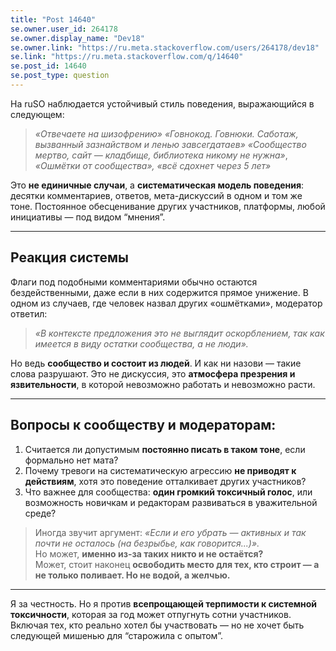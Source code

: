 ```yaml
---
title: "Post 14640"
se.owner.user_id: 264178
se.owner.display_name: "Dev18"
se.owner.link: "https://ru.meta.stackoverflow.com/users/264178/dev18"
se.link: "https://ru.meta.stackoverflow.com/q/14640"
se.post_id: 14640
se.post_type: question
---
```

<p>На ruSO наблюдается устойчивый стиль поведения, выражающийся в следующем:</p>
<blockquote>
<p><em>«Отвечаете на шизофрению»</em>
<em>«Говнокод. Говнюки. Саботаж, вызванный зазнайством и ленью завсегдатаев»</em>
<em>«Сообщество мертво, сайт — кладбище, библиотека никому не нужна»</em>,
<em>«Ошмётки от сообщества», «всё сдохнет через 5 лет»</em></p>
</blockquote>
<p>Это <strong>не единичные случаи</strong>, а <strong>систематическая модель поведения</strong>: десятки комментариев, ответов, мета-дискуссий в одном и том же тоне. Постоянное обесценивание других участников, платформы, любой инициативы — под видом “мнения”.</p>
<hr />
<h2>Реакция системы</h2>
<p>Флаги под подобными комментариями обычно остаются бездейственными, даже если в них содержится прямое унижение. В одном из случаев, где человек назвал других «ошмётками», модератор ответил:</p>
<blockquote>
<p><em>«В контексте предложения это не выглядит оскорблением, так как имеется в виду остатки сообщества, а не люди».</em></p>
</blockquote>
<p>Но ведь <strong>сообщество и состоит из людей</strong>. И как ни назови — такие слова разрушают. Это не дискуссия, это <strong>атмосфера презрения и язвительности</strong>, в которой невозможно работать и невозможно расти.</p>
<hr />
<h2>Вопросы к сообществу и модераторам:</h2>
<ol>
<li>Считается ли допустимым <strong>постоянно писать в таком тоне</strong>, если формально нет мата?</li>
<li>Почему тревоги на систематическую агрессию <strong>не приводят к действиям</strong>, хотя это поведение отталкивает других участников?</li>
<li>Что важнее для сообщества: <strong>один громкий токсичный голос</strong>, или возможность новичкам и редакторам развиваться в уважительной среде?</li>
</ol>
<blockquote>
<p>Иногда звучит аргумент: <em>«Если и его убрать — активных и так почти не осталось (на безрыбье, как говорится...)».</em><br>
Но может, <strong>именно из-за таких никто и не остаётся?</strong><br>
Может, стоит наконец <strong>освободить место для тех, кто строит — а не только поливает. Но не водой, а желчью.</strong></p>
</blockquote>
<hr />
<p>Я за честность. Но я против <strong>всепрощающей терпимости к системной токсичности</strong>, которая за год может отпугнуть сотни участников. Включая тех, кто реально хотел бы участвовать — но не хочет быть следующей мишенью для “старожила с опытом”.</p>
